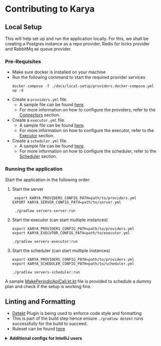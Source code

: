 # Contributing to Karya

## Local Setup

This will help set up and run the application locally. For this, we shall be creating a Postgres instance as a repo
provider, Redis for locks provider and RabbitMq as queue provider.

### Pre-Requisites

- Make sure docker is installed on your machine
- Run the following command to start the required provider services
  ```shell
  docker-compose -f ./docs/local-setup/providers.docker-compose.yml up -d
  ```
- Create a `providers.yml` file.
    - A sample file can be found [here](../configs/providers.yml).
    - For more information on how to configure the providers, refer to the [Connectors](../README.md/#connectors)
      section.
- Create a `executor.yml` file.
    - A sample file can be found [here](../configs/executor.yml).
    - For more information on how to configure the executor, refer to the [Executor](../README.md/#executor) section.
- Create a `scheduler.yml` file.
    - A sample file can be found [here](../configs/scheduler.yml).
    - For more information on how to configure the scheduler, refer to the [Scheduler](../README.md/#scheduler) section.

### Running the application

Start the application in the following order:

1. Start the server
   ```shell 
    export KARYA_PROVIDERS_CONFIG_PATH=path/to/providers.yml
   EXPORT KARYA_SERVER_CONFIG_PATH=path/to/server.yml
   
    ./gradlew servers-server:run
   ```

2. Start the executor (can start multiple instances)
    ```shell 
    export KARYA_PROVIDERS_CONFIG_PATH=path/to/providers.yml
    export KARYA_EXECUTOR_CONFIG_PATH=path/to/executor.yml
   
    ./gradlew servers-executor:run
   ```

3. Start the scheduler (can start multiple instances)
    ```shell 
    export KARYA_PROVIDERS_CONFIG_PATH=path/to/providers.yml
    export KARYA_SCHEDULER_CONFIG_PATH=path/to/scheduler.yml
   
    ./gradlew servers-scheduler:run
    ```

A sample [MakePeriodicApiCall.kt.kt](../docs/samples/src/main/kotlin/karya/docs/samples/MakePeriodicApiCall.kt) file is
provided to schedule a dummy plan and check if the setup is working fine.

## Linting and Formatting

- [Detekt](https://detekt.dev/) Plugin is being used to enforce code style and formatting
- This is part of the build step hence ensure `./gradlew detekt` runs successfully for the build to succeed.
- Ruleset can be found [here](../configs/detekt.yml)

<details>
<summary><strong>Additional configs for IntelliJ users</strong></summary>

### Set the indentation to space : 2

![indentation_settings](../docs/media/intellij_indentation.png)

### While running the Intellij Formatter, check the below options

![format_settings](../docs/media/intellij_format.png)

</details>

